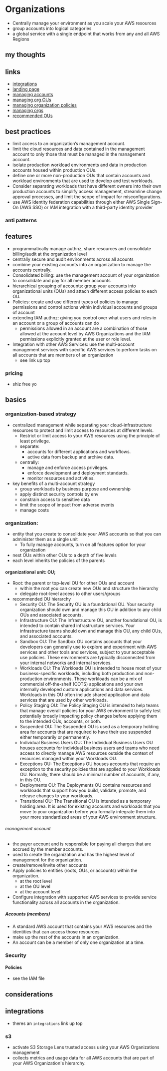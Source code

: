 # Organizations

- Centrally manage your environment as you scale your AWS resources
- group accounts into logical categories
- a global service with a single endpoint that works from any and all AWS Regions

## my thoughts

## links

- [integrations](https://docs.aws.amazon.com/organizations/latest/userguide/orgs_integrate_services_list.html)
- [landing page](https://aws.amazon.com/organizations/?did=ap_card&trk=ap_card)
- [managing accounts](https://docs.aws.amazon.com/organizations/latest/userguide/orgs_manage_accounts.html)
- [managing org OUs](https://docs.aws.amazon.com/organizations/latest/userguide/orgs_manage_ous.html)
- [managing organization policies](https://docs.aws.amazon.com/organizations/latest/userguide/orgs_manage_policies.html)
- [managing orgs](https://docs.aws.amazon.com/organizations/latest/userguide/orgs_manage_org.html)
- [recommended OUs](https://docs.aws.amazon.com/whitepapers/latest/organizing-your-aws-environment/recommended-ous.html)

## best practices

- limit access to an organization’s management account.
- limit the cloud resources and data contained in the management account to only those that must be managed in the management account.
- isolate production workload environments and data in production accounts housed within production OUs.
- define one or more non-production OUs that contain accounts and workload environments that are used to develop and test workloads.
- Consider separating workloads that have different owners into their own production accounts to simplify access management, streamline change approval processes, and limit the scope of impact for misconfigurations.
- use AWS identity federation capabilities through either AWS Single Sign-On (AWS SSO) or IAM integration with a third-party identity provider

### anti patterns

## features

- programmatically manage authnz, share resources and consolidate billing/audit at the organization level
- centrally secure and audit environments across all acounts
- combine your existing accounts into an organization to manage the accounts centrally.
- Consolidated billing: use the management account of your organization to consolidate and pay for all member accounts
- hierarchical grouping of accounts: group your accounts into organizational units (OUs) and attach different access policies to each OU.
- Policies: create and use different types of policies to manage permissions and control actions within individual accounts and groups of account
- extending IAM authnz: giving you control over what users and roles in an account or a group of accounts can do
  - permissions allowed in an account are a combination of those allowed at the account level by AWS Organizations and the IAM permissions explicitly granted at the user or role level.
- Integration with other AWS Services: use the multi-account management services with specific AWS services to perform tasks on all accounts that are members of an organization
  - see link up top

### pricing

- shiz free yo

## basics

### organization-based strategy

- centralized management while separating your cloud-infrastructure resources to protect and limit access to resources at different levels.
  - Restrict or limit access to your AWS resources using the principle of least privilege.
  - separate:
    - accounts for different applications and workflows.
    - active data from backup and archive data.
  - centrally:
    - manage and enforce access privileges.
    - enforce development and deployment standards.
    - monitor resources and activities.
- key benefits of a multi-account strategy
  - group workloads by business purpose and ownership
  - apply distinct security controls by env
  - constrain access to sensitive data
  - limit the scope of impact from adverse events
  - manage costs

### organization:

- entity that you create to consolidate your AWS accounts so that you can administer them as a single unit
  - To fully manage accounts, turn on all features option for your organization
- nest OUs within other OUs to a depth of five levels
- each level inherits the policies of the parents

#### organizational unit: OU;

- Root: the parent or top-level OU for other OUs and account
  - within the root you can create new OUs and structure the hierarchy
  - delegate root-level access to other users/groups
- recommended OU hierarchy
  - Security OU: The Security OU is a foundational OU. Your security organization should own and manage this OU in addition to any child OUs and associated accounts.
  - Infrastructure OU: The Infrastructure OU, another foundational OU, is intended to contain shared infrastructure services. Your infrastructure teams should own and manage this OU, any child OUs, and associated accounts.
  - Sandbox OU: The Sandbox OU contains accounts that your developers can generally use to explore and experiment with AWS services and other tools and services, subject to your acceptable use policies. These environments are typically disconnected from your internal networks and internal services.
  - Workloads OU: The Workloads OU is intended to house most of your business-specific workloads, including both production and non-production environments. These workloads can be a mix of commercial off-the-shelf (COTS) applications and your own internally developed custom applications and data services. Workloads in this OU often include shared application and data services that are used by other workloads.
  - Policy Staging OU: The Policy Staging OU is intended to help teams that manage overall policies for your AWS environment to safely test potentially broadly impacting policy changes before applying them to the intended OUs, accounts, or both.
  - Suspended OU: The Suspended OU is used as a temporary holding area for accounts that are required to have their use suspended either temporarily or permanently.
  - Individual Business Users OU: The Individual Business Users OU houses accounts for individual business users and teams who need access to directly manage AWS resources outside the context of resources managed within your Workloads OU.
  - Exceptions OU: The Exceptions OU houses accounts that require an exception to the security policies that are applied to your Workloads OU. Normally, there should be a minimal number of accounts, if any, in this OU.
  - Deployments OU: The Deployments OU contains resources and workloads that support how you build, validate, promote, and release changes to your workloads.
  - Transitional OU: The Transitional OU is intended as a temporary holding area. It is used for existing accounts and workloads that you move to your organization before you formally integrate them into your more standardized areas of your AWS environment structure.

###### management account

- the payer account and is responsible for paying all charges that are accrued by the member accounts.
- used to create the organization and has the highest level of management for the organization.
- create/remove/invite other accounts
- Apply policies to entities (roots, OUs, or accounts) within the organization.
  - at the root level
  - at the OU level
  - at the account level
- Configure integration with supported AWS services to provide service functionality across all accounts in the organization.

##### Accounts (members)

- A standard AWS account that contains your AWS resources and the identities that can access those resources
- make up the rest of the accounts in an organization.
- An account can be a member of only one organization at a time.

### Security

#### Policies

- see the IAM file

## considerations

## integrations

- theres an `integrations` link up top

### s3

- activate S3 Storage Lens trusted access using your AWS Organizations management
- collects metrics and usage data for all AWS accounts that are part of your AWS Organization's hierarchy.
